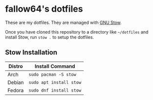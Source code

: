 # fallow64's dotfiles

These are my dotfiles. They are managed with [GNU Stow](https://www.gnu.org/software/stow/).

Once you have cloned this repository to a directory like `~/dotfiles` and install Stow,
run `stow .` to setup the dotfiles.

## Stow Installation

| Distro | Install Command         |
|--------|-------------------------|
| Arch   | `sudo pacman -S stow`   |
| Debian | `sudo apt install stow` |
| Fedora | `sudo dnf install stow` |